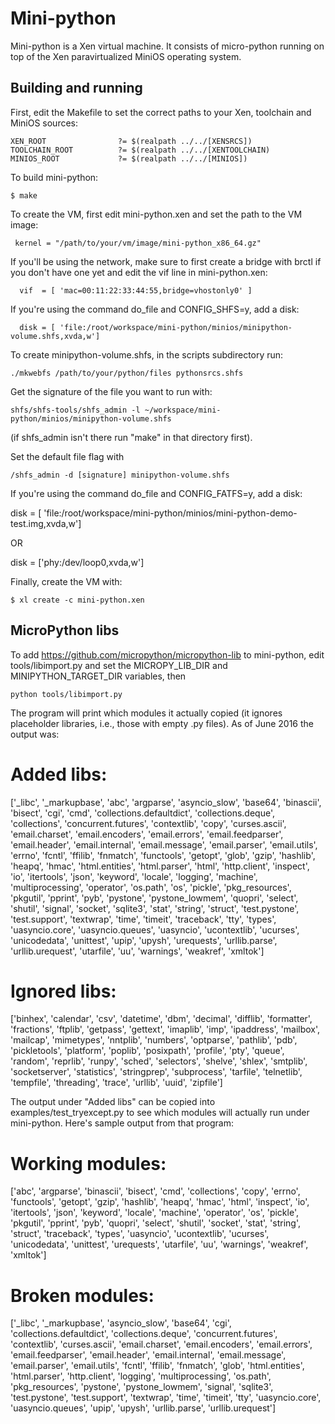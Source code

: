# Mini-python

Mini-python is a Xen virtual machine. It consists of micro-python
running on top of the Xen paravirtualized MiniOS operating system.

## Building and running

First, edit the Makefile to set the correct paths to your Xen,
toolchain and MiniOS sources:

    XEN_ROOT                ?= $(realpath ../../[XENSRCS])
    TOOLCHAIN_ROOT          ?= $(realpath ../../[XENTOOLCHAIN)
    MINIOS_ROOT             ?= $(realpath ../../[MINIOS])

To build mini-python:

    $ make

To create the VM, first edit mini-python.xen and set the path to the
VM image:

     kernel = "/path/to/your/vm/image/mini-python_x86_64.gz"

If you'll be using the network, make sure to first create a bridge with
brctl if you don't have one yet and edit the vif line in mini-python.xen:

      vif  = [ 'mac=00:11:22:33:44:55,bridge=vhostonly0' ]

If you're using the command do_file and CONFIG_SHFS=y, add a disk:

      disk = [ 'file:/root/workspace/mini-python/minios/minipython-volume.shfs,xvda,w']

To create minipython-volume.shfs, in the scripts subdirectory run:

    ./mkwebfs /path/to/your/python/files pythonsrcs.shfs

Get the signature of the file you want to run with:

    shfs/shfs-tools/shfs_admin -l ~/workspace/mini-python/minios/minipython-volume.shfs

(if shfs_admin isn't there run "make" in that directory first).

Set the default file flag with

    /shfs_admin -d [signature] minipython-volume.shfs

If you're using the command do_file and CONFIG_FATFS=y, add a disk:

disk = [ 'file:/root/workspace/mini-python/minios/mini-python-demo-test.img,xvda,w']

OR

disk = ['phy:/dev/loop0,xvda,w']

Finally, create the VM with:

    $ xl create -c mini-python.xen


## MicroPython libs

To add https://github.com/micropython/micropython-lib to mini-python, edit
tools/libimport.py and set the MICROPY_LIB_DIR and MINIPYTHON_TARGET_DIR
variables, then

    python tools/libimport.py

The program will print which modules it actually copied (it ignores
placeholder libraries, i.e., those with empty .py files). As of June 2016
the output was:

Added libs:
=====================
['_libc', '_markupbase', 'abc', 'argparse', 'asyncio_slow', 'base64', 'binascii', 'bisect', 'cgi', 'cmd', 'collections.defaultdict', 'collections.deque', 'collections', 'concurrent.futures', 'contextlib', 'copy', 'curses.ascii', 'email.charset', 'email.encoders', 'email.errors', 'email.feedparser', 'email.header', 'email.internal', 'email.message', 'email.parser', 'email.utils', 'errno', 'fcntl', 'ffilib', 'fnmatch', 'functools', 'getopt', 'glob', 'gzip', 'hashlib', 'heapq', 'hmac', 'html.entities', 'html.parser', 'html', 'http.client', 'inspect', 'io', 'itertools', 'json', 'keyword', 'locale', 'logging', 'machine', 'multiprocessing', 'operator', 'os.path', 'os', 'pickle', 'pkg_resources', 'pkgutil', 'pprint', 'pyb', 'pystone', 'pystone_lowmem', 'quopri', 'select', 'shutil', 'signal', 'socket', 'sqlite3', 'stat', 'string', 'struct', 'test.pystone', 'test.support', 'textwrap', 'time', 'timeit', 'traceback', 'tty', 'types', 'uasyncio.core', 'uasyncio.queues', 'uasyncio', 'ucontextlib', 'ucurses', 'unicodedata', 'unittest', 'upip', 'upysh', 'urequests', 'urllib.parse', 'urllib.urequest', 'utarfile', 'uu', 'warnings', 'weakref', 'xmltok']


Ignored libs:
=====================
['binhex', 'calendar', 'csv', 'datetime', 'dbm', 'decimal', 'difflib', 'formatter', 'fractions', 'ftplib', 'getpass', 'gettext', 'imaplib', 'imp', 'ipaddress', 'mailbox', 'mailcap', 'mimetypes', 'nntplib', 'numbers', 'optparse', 'pathlib', 'pdb', 'pickletools', 'platform', 'poplib', 'posixpath', 'profile', 'pty', 'queue', 'random', 'reprlib', 'runpy', 'sched', 'selectors', 'shelve', 'shlex', 'smtplib', 'socketserver', 'statistics', 'stringprep', 'subprocess', 'tarfile', 'telnetlib', 'tempfile', 'threading', 'trace', 'urllib', 'uuid', 'zipfile']

The output under "Added libs" can be copied into examples/test_tryexcept.py to
see which modules will actually run under mini-python. Here's sample output
from that program:

Working modules:
===========================
['abc', 'argparse', 'binascii', 'bisect', 'cmd', 'collections', 'copy', 'errno', 'functools', 'getopt', 'gzip', 'hashlib', 'heapq', 'hmac', 'html', 'inspect', 'io', 'itertools', 'json', 'keyword', 'locale', 'machine', 'operator', 'os', 'pickle', 'pkgutil', 'pprint', 'pyb', 'quopri', 'select', 'shutil', 'socket', 'stat', 'string', 'struct', 'traceback', 'types', 'uasyncio', 'ucontextlib', 'ucurses', 'unicodedata', 'unittest', 'urequests', 'utarfile', 'uu', 'warnings', 'weakref', 'xmltok']

Broken modules:
===========================
['_libc', '_markupbase', 'asyncio_slow', 'base64', 'cgi', 'collections.defaultdict', 'collections.deque', 'concurrent.futures', 'contextlib', 'curses.ascii', 'email.charset', 'email.encoders', 'email.errors', 'email.feedparser', 'email.header', 'email.internal', 'email.message', 'email.parser', 'email.utils', 'fcntl', 'ffilib', 'fnmatch', 'glob', 'html.entities', 'html.parser', 'http.client', 'logging', 'multiprocessing', 'os.path', 'pkg_resources', 'pystone', 'pystone_lowmem', 'signal', 'sqlite3', 'test.pystone', 'test.support', 'textwrap', 'time', 'timeit', 'tty', 'uasyncio.core', 'uasyncio.queues', 'upip', 'upysh', 'urllib.parse', 'urllib.urequest']